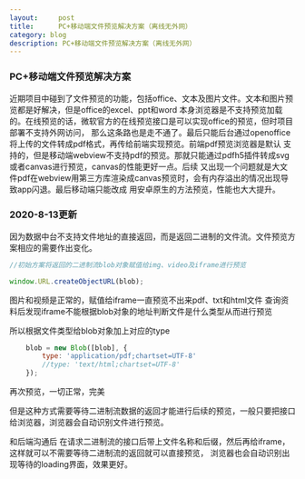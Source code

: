 ```yaml
---
layout:     post
title:     	PC+移动端文件预览解决方案（离线无外网）
category: blog
description: PC+移动端文件预览解决方案（离线无外网）
---
```

### PC+移动端文件预览解决方案

近期项目中碰到了文件预览的功能，包括office、文本及图片文件。文本和图片预览都是好解决，但是office的excel、ppt和word
本身浏览器是不支持预览加载的。在线预览的话，微软官方的在线预览接口是可以实现office的预览，但时项目部署不支持外网访问，
那么这条路也是走不通了。最后只能后台通过openoffice将上传的文件转成pdf格式，再传给前端实现预览。前端pdf预览浏览器是默认
支持的，但是移动端webview不支持pdf的预览。那就只能通过pdfh5插件转成svg或者canvas进行预览，canvas的性能更好一点。后续
又出现一个问题就是大文件pdf在webview用第三方库渲染成canvas预览时，会有内存溢出的情况出现导致app闪退。最后移动端只能改成
用安卓原生的方法预览，性能也大大提升。


### 2020-8-13更新

因为数据中台不支持文件地址的直接返回，而是返回二进制的文件流。文件预览方案相应的需要作出变化。

```javascript
//初始方案将返回的二进制流blob对象赋值给img、video及iframe进行预览

window.URL.createObjectURL(blob);
```

图片和视频是正常的，赋值给iframe一直预览不出来pdf、txt和html文件
查询资料后发现iframe不能根据blob对象的地址判断文件是什么类型从而进行预览

所以根据文件类型给blob对象加上对应的type
```javascript
    blob = new Blob([blob], {
        type: 'application/pdf;chartset=UTF-8'
        //type: 'text/html;chartset=UTF-8'
    });
```

再次预览，一切正常，完美

但是这种方式需要等待二进制流数据的返回才能进行后续的预览，一般只要把接口给浏览器，浏览器会自动识别文件进行预览。

和后端沟通后 在请求二进制流的接口后带上文件名称和后缀，然后再给iframe，这样就可以不需要等待二进制流的返回就可以直接预览，
浏览器也会自动识别出现等待的loading界面，效果更好。